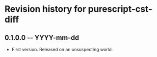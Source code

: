 # Revision history for purescript-cst-diff

## 0.1.0.0 -- YYYY-mm-dd

* First version. Released on an unsuspecting world.
